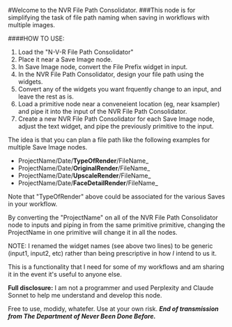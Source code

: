 #Welcome to the NVR File Path Consolidator.
###This node is for simplifying the task of file path naming when saving in workflows with multiple images.


####HOW TO USE:

1. Load the "N-V-R File Path Consolidator"
2. Place it near a Save Image node.
3. In Save Image node, convert the File Prefix widget in input.
4. In the NVR File Path Consolidator, design your file path using the widgets.
3. Convert any of the widgets you want frquently change to an input, and leave the rest as is.
4. Load a primitive node near a conveneient location (eg, near ksampler) and pipe it into the input of the NVR File Path Consolidator.
5. Create a new NVR File Path Consolidator for each Save Image node, adjust the text widget, and pipe the previously primitive to the input.


The idea is that you can plan a file path like the following examples for multiple Save Image nodes.

- ProjectName/Date/**TypeOfRender**/FileName_
- ProjectName/Date/**OriginalRender**/FileName_
- ProjectName/Date/**UpscaleRender**/FileName_
- ProjectName/Date/**FaceDetailRender**/FileName_

Note that "TypeOfRender" above could be associated for the various Saves in your workflow.

By converting the "ProjectName" on all of the NVR File Path Consolidator node to inputs and piping in from the same primitive primitive, changing the ProjectName in one primitive will change it in all the nodes.

NOTE: I renamed the widget names (see above two lines) to be generic (input1, input2, etc) rather than being prescriptive in how *I* intend to us it.

This is a functionality that I need for some of my workflows and am sharing it in the event it's useful to anyone else.

**Full disclosure:** I am not a programmer and used Perplexity and Claude Sonnet to help me understand and develop this node.

Free to use, modidy, whatefer. Use at your own risk.
***End of transmission from The Department of Never Been Done Before.***

